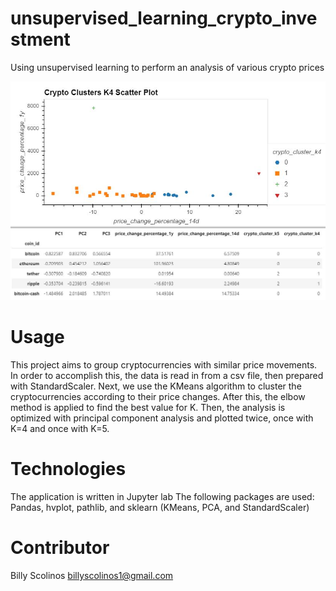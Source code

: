 # unsupervised_learning_crypto_investment
Using unsupervised learning to perform an analysis of various crypto prices

![K=4 Graph](https://github.com/billysco/unsupervised_learning_crypto_investment/blob/main/Pictures/Crypto_clusters.JPG)
![PCA DataFrame](/Pictures/crypto_pca.jpg)
# Usage
This project aims to group cryptocurrencies with similar price movements. In order to accomplish this, the data is read in from a csv file, then prepared with StandardScaler. Next, we use the KMeans algorithm to cluster the cryptocurrencies according to their price changes. After this, the elbow method is applied to find the best value for K. Then, the analysis is optimized with principal component analysis and plotted twice, once with K=4 and once with K=5.
# Technologies
The application is written in Jupyter lab
The following packages are used: Pandas, hvplot, pathlib, and sklearn (KMeans, PCA, and StandardScaler)
# Contributor
Billy Scolinos billyscolinos1@gmail.com
